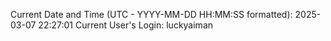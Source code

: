 Current Date and Time (UTC - YYYY-MM-DD HH:MM:SS formatted): 2025-03-07 22:27:01
Current User's Login: luckyaiman
